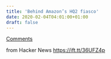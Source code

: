 ```yaml
---
title: 'Behind Amazon’s HQ2 fiasco'
date: 2020-02-04T04:01:00+01:00
draft: false
---
```


[Comments](https://news.ycombinator.com/item?id=22224161)  
  
from Hacker News https://ift.tt/36UFZ4p